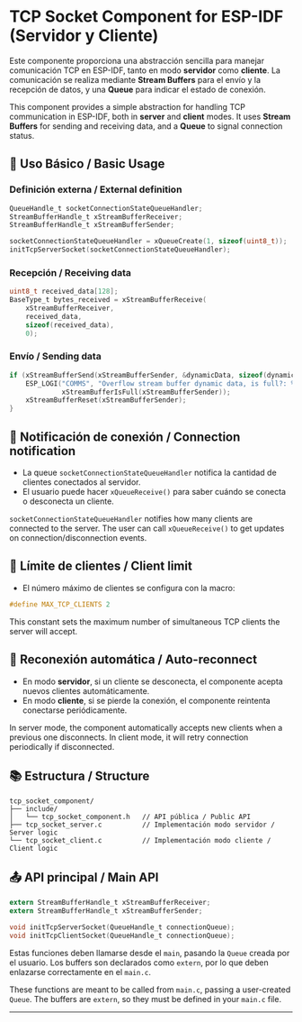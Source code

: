 # TCP Socket Component for ESP-IDF (Servidor y Cliente)

Este componente proporciona una abstracción sencilla para manejar comunicación TCP en ESP-IDF, tanto en modo **servidor** como **cliente**. La comunicación se realiza mediante **Stream Buffers** para el envío y la recepción de datos, y una **Queue** para indicar el estado de conexión.

This component provides a simple abstraction for handling TCP communication in ESP-IDF, both in **server** and **client** modes. It uses **Stream Buffers** for sending and receiving data, and a **Queue** to signal connection status.

## 🔧 Uso Básico / Basic Usage

### Definición externa / External definition

```c
QueueHandle_t socketConnectionStateQueueHandler;
StreamBufferHandle_t xStreamBufferReceiver;
StreamBufferHandle_t xStreamBufferSender;

socketConnectionStateQueueHandler = xQueueCreate(1, sizeof(uint8_t));
initTcpServerSocket(socketConnectionStateQueueHandler);
```

### Recepción / Receiving data

```c
uint8_t received_data[128];
BaseType_t bytes_received = xStreamBufferReceive(
    xStreamBufferReceiver,
    received_data,
    sizeof(received_data),
    0);
```

### Envío / Sending data

```c
if (xStreamBufferSend(xStreamBufferSender, &dynamicData, sizeof(dynamicData), 1) != sizeof(dynamicData)) {
    ESP_LOGI("COMMS", "Overflow stream buffer dynamic data, is full?: %d, resetting...",
             xStreamBufferIsFull(xStreamBufferSender));
    xStreamBufferReset(xStreamBufferSender);
}
```

## 🔁 Notificación de conexión / Connection notification

* La queue `socketConnectionStateQueueHandler` notifica la cantidad de clientes conectados al servidor.
* El usuario puede hacer `xQueueReceive()` para saber cuándo se conecta o desconecta un cliente.

`socketConnectionStateQueueHandler` notifies how many clients are connected to the server. The user can call `xQueueReceive()` to get updates on connection/disconnection events.

## 👥 Límite de clientes / Client limit

* El número máximo de clientes se configura con la macro:

```c
#define MAX_TCP_CLIENTS 2
```

This constant sets the maximum number of simultaneous TCP clients the server will accept.

## 🔁 Reconexión automática / Auto-reconnect

* En modo **servidor**, si un cliente se desconecta, el componente acepta nuevos clientes automáticamente.
* En modo **cliente**, si se pierde la conexión, el componente reintenta conectarse periódicamente.

In server mode, the component automatically accepts new clients when a previous one disconnects. In client mode, it will retry connection periodically if disconnected.

## 📚 Estructura / Structure

```
tcp_socket_component/
├── include/
│   └── tcp_socket_component.h   // API pública / Public API
├── tcp_socket_server.c          // Implementación modo servidor / Server logic
└── tcp_socket_client.c          // Implementación modo cliente / Client logic
```

## 📤 API principal / Main API

```c
extern StreamBufferHandle_t xStreamBufferReceiver;
extern StreamBufferHandle_t xStreamBufferSender;

void initTcpServerSocket(QueueHandle_t connectionQueue);
void initTcpClientSocket(QueueHandle_t connectionQueue);
```

Estas funciones deben llamarse desde el `main`, pasando la `Queue` creada por el usuario. Los buffers son declarados como `extern`, por lo que deben enlazarse correctamente en el `main.c`.

These functions are meant to be called from `main.c`, passing a user-created `Queue`. The buffers are `extern`, so they must be defined in your `main.c` file.

---
